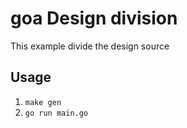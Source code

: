 goa Design division
===================

This example divide the design source

## Usage

1. `make gen`
2. `go run main.go`

